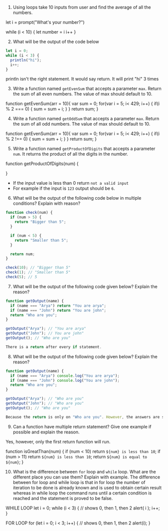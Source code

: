1. Using loops take 10 inputs from user and find the average of all the numbers.

let i = prompt("What's your number?")

while (i < 10) {
let number = i
i++
}

2. What will be the output of the code below

```js
let i = 0;
while (i < 3) {
  println("hi");
  i++;
}
```

println isn't the right statement. It would say return.
It will print "hi" 3 times

3. Write a function named `getEvenSum` that accepts a parameter `max`. Return the sum of all even numbers. The value of max should default to 10.

function getEvenSum(arr = 10){
var sum = 0;
for(var i = 5; i< 429; i++) {
if(i % 2 === 0) {
sum = sum + i;
}
}
return sum;
}

4. Write a function named `getOddSum` that accepts a parameter `max`. Return the sum of all odd numbers. The value of max should default to 10.

function getEvenSum(arr = 10){
var sum = 0;
for(var i = 5; i< 429; i++) {
if(i % 2 !== 0) {
sum = sum + i;
}
}
return sum;
}

5. Write a function named `getProductOfDigits` that accepts a parameter `num`. It returns the product of all the digits in the number.

function getProductOfDigits(num) {

}

- If the input value is less than 0 return `not a valid input`
- For example if the input is `123` output should be `6`.

6. What will be the output of the following code below in multiple conditions? Explain with reason?

```js
function check(num) {
  if (num > 5) {
    return "Bigger than 5";
  }

  if (num < 5) {
    return "Smaller than 5";
  }

  return num;
}

check(10); // "Bigger than 5"
check(1); // "Smaller than 5"
check(5); // 5
```

7. What will be the output of the following code given below? Explain the reason?

```js
function getOutput(name) {
  if (name === "Arya") return "You are arya";
  if (name === "John") return "You are john";
  return "Who are you";
}

getOutput("Arya"); // "You are arya"
getOutput("John"); // You are john"
getOutput(); // "Who are you"

There is a return after every if statement.
```

8. What will be the output of the following code given below? Explain the reason?

```js
function getOutput(name) {
  if (name === "Arya") console.log("You are arya");
  if (name === "John") console.log("You are john");
  return "Who are you";
}

getOutput("Arya"); // "Who are you"
getOutput("John"); // "Who are you"
getOutput(); // "Who are you"

Because the return is only on "Who are you". However, the answers are still being console logged

```

9. Can a function have multiple return statement? Give one example if possible and explain the reason.

Yes, however, only the first return function will run.

function isGreatThan(num) {
if (num < 10) return `${num} is less than 10`;
if (num > 11) return `${num} is less than 10`;
return `${num} is equal to ${num}`;
}

10. What is the difference between `for` loop and `while` loop. What are the different place you can use them? Explain with example.
    The difference between for loop and while loop is that in for loop the number of iteration to be done is already known and is used to obtain certain result whereas in while loop the command runs until a certain condition is reached and the statement is proved to be false.

WHILE LOOP
let i = 0;
while (i < 3) { // shows 0, then 1, then 2
alert( i );
i++;
}

FOR LOOP
for (let i = 0; i < 3; i++) { // shows 0, then 1, then 2
alert(i);
}
